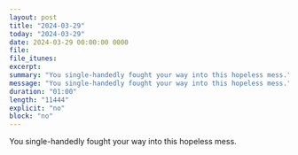 ```yaml
---
layout: post
title: "2024-03-29"
today: "2024-03-29"
date: 2024-03-29 00:00:00 0000
file:
file_itunes:
excerpt:
summary: "You single-handedly fought your way into this hopeless mess."
message: "You single-handedly fought your way into this hopeless mess."
duration: "01:00"
length: "11444"
explicit: "no"
block: "no"
---
```

You single-handedly fought your way into this hopeless mess.

